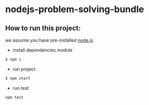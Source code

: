 # nodejs-problem-solving-bundle
How to run this project: <br/>
---
we assume you have pre-installed [node.js](https://nodejs.org/)
- install dependencies module
```bash
$ npm i
```
- run project
```bash
$ npm start
```
- run test
```bash
npm test
```
